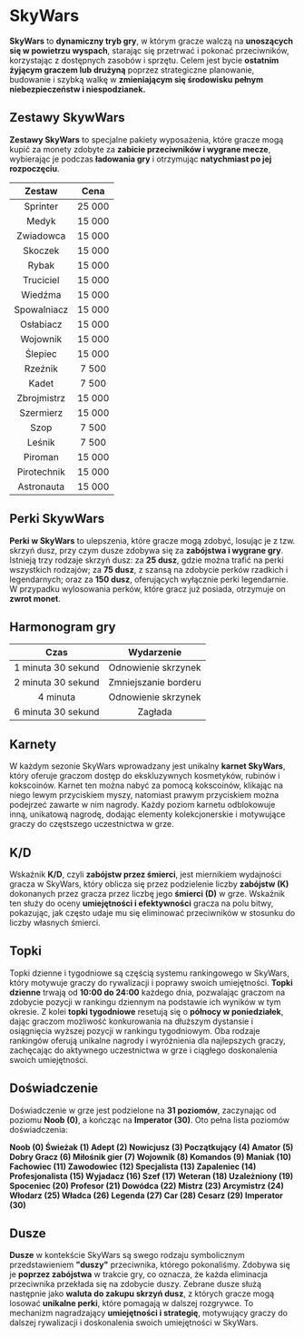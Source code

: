 # SkyWars

**SkyWars** to **dynamiczny tryb gry**, w którym gracze walczą na **unoszących się w powietrzu wyspach**, starając się przetrwać i pokonać przeciwników, korzystając z dostępnych zasobów i sprzętu. Celem jest bycie **ostatnim żyjącym graczem lub drużyną** poprzez strategiczne planowanie, budowanie i szybką walkę w **zmieniającym się środowisku pełnym niebezpieczeństw i niespodzianek.**

## Zestawy SkywWars

**Zestawy SkyWars** to specjalne pakiety wyposażenia, które gracze mogą kupić za monety zdobyte za **zabicie przeciwników i wygrane mecze**, wybierając je podczas **ładowania gry** i otrzymując **natychmiast po jej rozpoczęciu**.

|   Zestaw    |   Cena   |
|:-----------:|:--------:|
| Sprinter    |  25 000  |
| Medyk       |  15 000  |
| Zwiadowca   |  15 000  |
| Skoczek     |  15 000  |
| Rybak       |  15 000  |
| Truciciel   |  15 000  |
| Wiedźma     |  15 000  |
| Spowalniacz |  15 000  |
| Osłabiacz   |  15 000  |
| Wojownik    |  15 000  |
| Ślepiec     |  15 000  |
| Rzeźnik     |   7 500  |
| Kadet       |   7 500  |
| Zbrojmistrz |  15 000  |
| Szermierz   |  15 000  |
| Szop        |   7 500  |
| Leśnik      |   7 500  |
| Piroman     |  15 000  |
| Pirotechnik |  15 000  |
| Astronauta  |  15 000  |

## Perki SkywWars

**Perki w SkyWars** to ulepszenia, które gracze mogą zdobyć, losując je z tzw. skrzyń dusz, przy czym dusze zdobywa się za **zabójstwa i wygrane gry**. Istnieją trzy rodzaje skrzyń dusz: 
za **25 dusz**, gdzie można trafić na perki wszystkich rodzajów; 
za **75 dusz**, z szansą na zdobycie perków rzadkich i legendarnych; 
oraz za **150 dusz**, oferujących wyłącznie perki legendarnie. 
W przypadku wylosowania perków, które gracz już posiada, otrzymuje on **zwrot monet**.

## Harmonogram gry

|        Czas        |      Wydarzenie      |
|:------------------:|:--------------------:|
| 1 minuta 30 sekund |  Odnowienie skrzynek |
| 2 minuta 30 sekund | Zmniejszanie borderu |
|      4 minuta      |  Odnowienie skrzynek |
| 6 minuta 30 sekund |        Zagłada       |

## Karnety

W każdym sezonie SkyWars wprowadzany jest unikalny **karnet SkyWars**, który oferuje graczom dostęp do ekskluzywnych kosmetyków, rubinów i kokscoinów. Karnet ten można nabyć za pomocą kokscoinów, klikając na niego lewym przyciskiem myszy, natomiast prawym przyciskiem można podejrzeć zawarte w nim nagrody. Każdy poziom karnetu odblokowuje inną, unikatową nagrodę, dodając elementy kolekcjonerskie i motywujące graczy do częstszego uczestnictwa w grze.

## K/D

Wskaźnik **K/D**, czyli **zabójstw przez śmierci**, jest miernikiem wydajności gracza w SkyWars, który oblicza się przez podzielenie liczby **zabójstw (K)** dokonanych przez gracza przez liczbę jego **śmierci (D)** w grze. Wskaźnik ten służy do oceny **umiejętności i efektywności** gracza na polu bitwy, pokazując, jak często udaje mu się eliminować przeciwników w stosunku do liczby własnych śmierci.

## Topki

Topki dzienne i tygodniowe są częścią systemu rankingowego w SkyWars, który motywuje graczy do rywalizacji i poprawy swoich umiejętności. **Topki dzienne** trwają od **10:00 do 24:00** każdego dnia, pozwalając graczom na zdobycie pozycji w rankingu dziennym na podstawie ich wyników w tym okresie. Z kolei **topki tygodniowe** resetują się o **północy w poniedziałek**, dając graczom możliwość konkurowania na dłuższym dystansie i osiągnięcia wyższej pozycji w rankingu tygodniowym. Oba rodzaje rankingów oferują unikalne nagrody i wyróżnienia dla najlepszych graczy, zachęcając do aktywnego uczestnictwa w grze i ciągłego doskonalenia swoich umiejętności.

## Doświadczenie

Doświadczenie w grze jest podzielone na **31 poziomów**, zaczynając od poziomu **Noob (0)**, a kończąc na **Imperator (30)**. Oto pełna lista poziomów doświadczenia:

**Noob (0)
Świeżak (1)
Adept (2)
Nowicjusz (3)
Początkujący (4)
Amator (5)
Dobry Gracz (6)
Miłośnik gier (7)
Wojownik (8)
Komandos (9)
Maniak (10)
Fachowiec (11)
Zawodowiec (12)
Specjalista (13)
Zapaleniec (14)
Profesjonalista (15)
Wyjadacz (16)
Szef (17)
Weteran (18)
Uzależniony (19)
Spoceniec (20)
Profesor (21)
Dowódca (22)
Mistrz (23)
Arcymistrz (24)
Włodarz (25)
Władca (26)
Legenda (27)
Car (28)
Cesarz (29)
Imperator (30)**

## Dusze

**Dusze** w kontekście SkyWars są swego rodzaju symbolicznym przedstawieniem **"duszy"** przeciwnika, którego pokonaliśmy. Zdobywa się je **poprzez zabójstwa** w trakcie gry, co oznacza, że każda eliminacja przeciwnika przekłada się na zdobycie duszy. Zebrane dusze służą następnie jako **waluta do zakupu skrzyń dusz**, z których gracze mogą losować **unikalne perki**, które pomagają w dalszej rozgrywce. To mechanizm nagradzający **umiejętności i strategię**, motywujący graczy do dalszej rywalizacji i doskonalenia swoich umiejętności w SkyWars.


